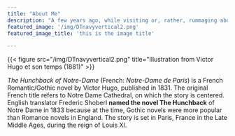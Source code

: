 ```yaml
---
title: "About Me"
description: "A few years ago, while visiting or, rather, rummaging about Notre-Dame, the author of this book found, in an obscure nook of one of the towers, the following word, engraved by hand upon the wall: —ANANKE."
featured_image: '/img/DTnavyvertical2.png'
featured_image_title: 'this is the image title'

---
```

{{< figure src="/img/DTnavyvertical2.png" title="Illustration from Victor Hugo et son temps (1881)" >}}

_The Hunchback of Notre-Dame_ (French: _Notre-Dame de Paris_) is a French Romantic/Gothic novel by Victor Hugo, published in 1831. The original French title refers to Notre Dame Cathedral, on which the story is centered. English translator Frederic Shoberl **named the novel The Hunchback** of Notre Dame in 1833 because at the time, Gothic novels were more popular than Romance novels in England. The story is set in Paris, France in the Late Middle Ages, during the reign of Louis XI.
